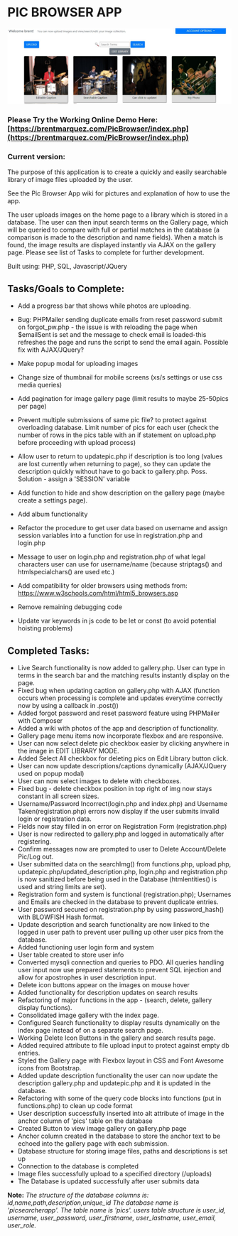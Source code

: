 # PIC BROWSER APP
![Application Pic](https://github.com/BrentGrammer/Pic_Searcher_App/blob/master/img/apppic.JPG)


### Please Try the Working Online Demo Here: [https://brentmarquez.com/PicBrowser/index.php](https://brentmarquez.com/PicBrowser/index.php)

### Current version:
The purpose of this application is to create a quickly and easily searchable library of image files uploaded by the user.

See the Pic Browser App wiki for pictures and explanation of how to use the app.

The user uploads images on the home page to a library which is stored in a database.  The user can then input search terms on the Gallery page, which will be queried to compare with full or partial matches in the database (a comparison is made to the description and name fields).  When a match is found, the image results are displayed instantly via AJAX on the gallery page.  Please see list of Tasks to complete for further development.


Built using: PHP, SQL, Javascript/JQuery

## Tasks/Goals to Complete:

- Add a progress bar that shows while photos are uploading.

- Bug: PHPMailer sending duplicate emails from reset password submit on forgot_pw.php - the issue is with reloading the page
when $emailSent is set and the message to check email is loaded-this refreshes the page and runs the script to send the email again.  Possible fix with AJAX/JQuery?

- Make popup modal for uploading images

- Change size of thumbnail for mobile screens (xs/s settings or use css media queries)

- Add pagination for image gallery page (limit results to maybe 25-50pics per page)

- Prevent multiple submissions of same pic file? to protect against overloading database.  Limit number of pics for each user (check the number of rows in the pics table with an if statement on upload.php before proceeding with upload process)

- Allow user to return to updatepic.php if description is too long (values are lost currently when returning to page), so they can update the description quickly without have to go back to gallery.php.  Poss. Solution - assign a 'SESSION' variable

- Add function to hide and show description on the gallery page (maybe create a settings page).

- Add album functionality

- Refactor the procedure to get user data based on username and assign session variables into a function for use in registration.php and login.php

- Message to user on login.php and registration.php of what legal characters user can use for username/name (because striptags() and htmlspecialchars() are used etc.)

- Add compatibility for older browsers using methods from: https://www.w3schools.com/html/html5_browsers.asp

- Remove remaining debugging code

- Update var keywords in js code to be let or const (to avoid potential hoisting problems)


## Completed Tasks:

- Live Search functionality is now added to gallery.php.  User can type in terms in the search bar and the matching
results instantly display on the page.
- Fixed bug when updating caption on gallery.php with AJAX (function occurs when processing is complete and updates everytime correctly now by using a callback in .post())
- Added forgot password and reset password feature using PHPMailer with Composer
- Added a wiki with photos of the app and description of functionality.
- Gallery page menu items now incorporate flexbox and are responsive.
- User can now select delete pic checkbox easier by clicking anywhere in the image in EDIT LIBRARY MODE.
- Added Select All checkbox for deleting pics on Edit Library button click.
- User can now update descriptions/captions dynamically (AJAX/JQuery used on popup modal)
- User can now select images to delete with checkboxes.
- Fixed bug - delete checkbox position in top right of img now stays constant in all screen sizes.
- Username/Password Incorrect(login.php and index.php) and Username Taken(registration.php) errors now display if the user submits invalid login or registration data.
- Fields now stay filled in on error on Registration Form (registration.php)
- User is now redirected to gallery.php and logged in automatically after registering.
- Confirm messages now are prompted to user to Delete Account/Delete Pic/Log out.
- User submitted data on the searchImg() from functions.php, upload.php, updatepic.php/updated_description.php, login.php and registration.php is now sanitized before being used in the Database (htmlentities() is used and string limits are set).
- Registration form and system is functional (registration.php); Usernames and Emails are checked in the database to prevent duplicate entries.
- User password secured on registration.php by using password_hash() with BLOWFISH Hash format.
- Update description and search functionality are now linked to the logged in user path to prevent user pulling up other user pics from the database.
- Added functioning user login form and system
- User table created to store user info
- Converted mysqli connection and queries to PDO.  All queries handling user input now use prepared statements to prevent SQL injection and allow for apostrophes in user description input.
- Delete icon buttons appear on the images on mouse hover
- Added functionality for description updates on search results
- Refactoring of major functions in the app - (search, delete, gallery display functions).
- Consolidated image gallery with the index page.
- Configured Search functionality to display results dynamically on the index page instead of on a separate search page.
- Working Delete Icon Buttons in the gallery and search results page.
- Added required attribute to file upload input to protect against empty db entries.
- Styled the Gallery page with Flexbox layout in CSS and Font Awesome icons from Bootstrap.
- Added update description functionality the user can now update the description gallery.php and updatepic.php and it is updated in the database.
- Refactoring with some of the query code blocks into functions (put in functions.php) to clean up code format
- User description successfully inserted into alt attribute of image in the anchor column of 'pics' table on the database
- Created Button to view image gallery on gallery.php page
- Anchor column created in the database to store the anchor text to be echoed into the gallery page with each submission.  
- Database structure for storing image files, paths and descriptions is set up
- Connection to the database is completed
- Image files successfully upload to a specified directory (/uploads)
- The Database is updated successfully after user submits data

**Note:** *The structure of the database columns is: id,name,path,description,unique_id
The database name is 'picsearcherapp'.  The table name is 'pics'.
users table structure is user_id, username, user_password, user_firstname, user_lastname, user_email, user_role.*
